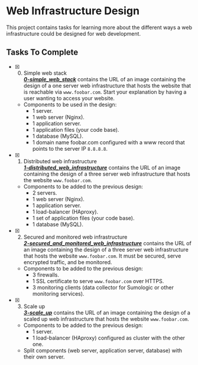 # Web Infrastructure Design

This project contains tasks for learning more about the different ways a web infrastructure could be designed for web development.

## Tasks To Complete

- [x] 0. Simple web stack <br/>_**[0-simple_web_stack](0-simple_web_stack)**_ contains the URL of an image containing the design of a one server web infrastructure that hosts the website that is reachable via `www.foobar.com`. Start your explanation by having a user wanting to access your website.
  - Components to be used in the design:
    - 1 server.
    - 1 web server (Nginx).
    - 1 application server.
    - 1 application files (your code base).
    - 1 database (MySQL).
    - 1 domain name foobar.com configured with a www record that points to the server IP `8.8.8.8`.
- [x] 1. Distributed web infrastructure <br/>_**[1-distributed_web_infrastructure](1-distributed_web_infrastructure)**_ contains the URL of an image containing the design of a three server web infrastructure that hosts the website `www.foobar.com`.
  - Components to be added to the previous design:
    - 2 servers.
    - 1 web server (Nginx).
    - 1 application server.
    - 1 load-balancer (HAproxy).
    - 1 set of application files (your code base).
    - 1 database (MySQL).
- [x] 2. Secured and monitored web infrastructure <br/>_**[2-secured_and_monitored_web_infrastructure](2-secured_and_monitored_web_infrastructure)**_ contains the URL of an image containing the design of a three server web infrastructure that hosts the website `www.foobar.com`. It must be secured, serve encrypted traffic, and be monitored.

  - Components to be added to the previous design:
    - 3 firewalls.
    - 1 SSL certificate to serve `www.foobar.com` over HTTPS.
    - 3 monitoring clients (data collector for Sumologic or other monitoring services).

- [x] 3. Scale up <br/>_**[3-scale_up](3-scale_up)**_ contains the URL of an image containing the design of a scaled up web infrastructure that hosts the website `www.foobar.com`.
  - Components to be added to the previous design:
    - 1 server.
    - 1 load-balancer (HAproxy) configured as cluster with the other one.
  - Split components (web server, application server, database) with their own server.
